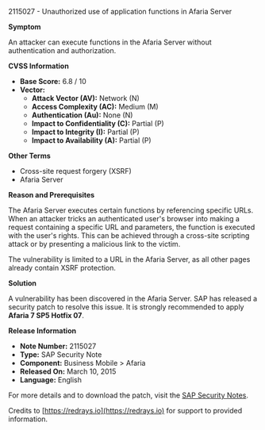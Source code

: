 2115027 - Unauthorized use of application functions in Afaria Server

**Symptom**

An attacker can execute functions in the Afaria Server without authentication and authorization.

**CVSS Information**
- **Base Score:** 6.8 / 10
- **Vector:** 
  - **Attack Vector (AV):** Network (N)
  - **Access Complexity (AC):** Medium (M)
  - **Authentication (Au):** None (N)
  - **Impact to Confidentiality (C):** Partial (P)
  - **Impact to Integrity (I):** Partial (P)
  - **Impact to Availability (A):** Partial (P)

**Other Terms**
- Cross-site request forgery (XSRF)
- Afaria Server

**Reason and Prerequisites**

The Afaria Server executes certain functions by referencing specific URLs. When an attacker tricks an authenticated user's browser into making a request containing a specific URL and parameters, the function is executed with the user's rights. This can be achieved through a cross-site scripting attack or by presenting a malicious link to the victim.

The vulnerability is limited to a URL in the Afaria Server, as all other pages already contain XSRF protection.

**Solution**

A vulnerability has been discovered in the Afaria Server. SAP has released a security patch to resolve this issue. It is strongly recommended to apply **Afaria 7 SP5 Hotfix 07**.

**Release Information**
- **Note Number:** 2115027
- **Type:** SAP Security Note
- **Component:** Business Mobile > Afaria
- **Released On:** March 10, 2015
- **Language:** English

For more details and to download the patch, visit the [SAP Security Notes](https://me.sap.com/notes/2115027).

Credits to [https://redrays.io](https://redrays.io) for support to provided information.